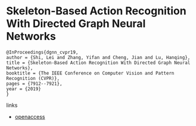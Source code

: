 # Skeleton-Based Action Recognition With Directed Graph Neural Networks

```
@InProceedings{dgnn_cvpr19,
author = {Shi, Lei and Zhang, Yifan and Cheng, Jian and Lu, Hanqing},
title = {Skeleton-Based Action Recognition With Directed Graph Neural Networks},
booktitle = {The IEEE Conference on Computer Vision and Pattern Recognition (CVPR)},
pages = {7912--7921},
year = {2019}
}
```

links
- [openaccess](http://openaccess.thecvf.com/content_CVPR_2019/html/Shi_Skeleton-Based_Action_Recognition_With_Directed_Graph_Neural_Networks_CVPR_2019_paper.html)
